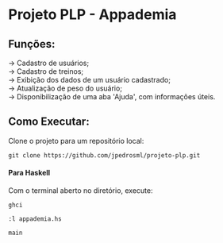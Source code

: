 # Projeto PLP - Appademia

## Funções:

-> Cadastro de usuários;\
-> Cadastro de treinos;\
-> Exibição dos dados de um usuário cadastrado;\
-> Atualização de peso do usuário;\
-> Disponibilização de uma aba 'Ajuda', com informações úteis.

## Como Executar:

Clone o projeto para um repositório local:
```
git clone https://github.com/jpedrosml/projeto-plp.git
```
#### Para Haskell

Com o terminal aberto no diretório, execute:
```
ghci
```
```
:l appademia.hs
```
```
main
```
